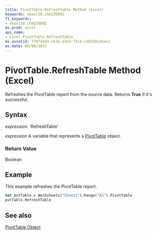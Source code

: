 ```yaml
---
title: PivotTable.RefreshTable Method (Excel)
keywords: vbaxl10.chm235092
f1_keywords:
- vbaxl10.chm235092
ms.prod: excel
api_name:
- Excel.PivotTable.RefreshTable
ms.assetid: 778743e3-c53a-23e3-73c6-c18339cd1ac2
ms.date: 06/08/2017
---
```



# PivotTable.RefreshTable Method (Excel)

Refreshes the PivotTable report from the source data. Returns  **True** if it's successful.


## Syntax

 _expression_. 'RefreshTable'

 _expression_ A variable that represents a [PivotTable](./Excel.PivotTable.md) object.


### Return Value

Boolean


## Example

This example refreshes the PivotTable report.


```vb
Set pvtTable = Worksheets("Sheet1").Range("A3").PivotTable 
pvtTable.RefreshTable
```


## See also


[PivotTable Object](Excel.PivotTable.md)

